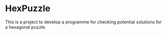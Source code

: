 # HexPuzzle

This is a project to develop a programme for checking potential solutions for a hexagonal puzzle.
